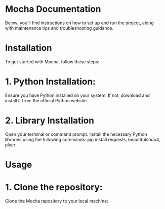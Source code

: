 # Mocha Documentation
Below, you’ll find instructions on how to set up and run the project, along with maintenance tips and troubleshooting guidance.

# Installation
To get started with Mocha, follow these steps:

# 1. Python Installation:
   Ensure you have Python installed on your system. If not, download and install it from the official Python website.
# 2. Library Installation
   Open your terminal or command prompt.
   Install the necessary Python libraries using the following commands: pip install requests, beautifulsoup4, plyer

# Usage
# 1. Clone the repository:
   Clone the Mocha repository to your local machine: 


